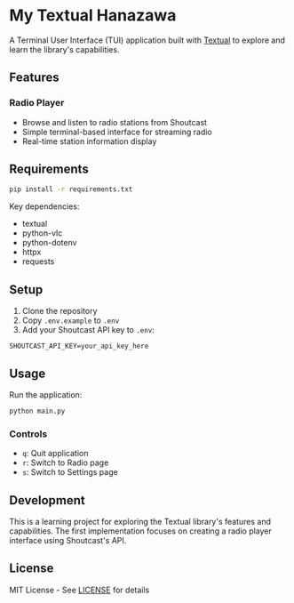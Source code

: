 # My Textual Hanazawa

A Terminal User Interface (TUI) application built with [Textual](https://textual.textualize.io/) to explore and learn the library's capabilities.

## Features

### Radio Player
- Browse and listen to radio stations from Shoutcast
- Simple terminal-based interface for streaming radio
- Real-time station information display

## Requirements

```sh
pip install -r requirements.txt
```

Key dependencies:
- textual
- python-vlc
- python-dotenv
- httpx
- requests

## Setup

1. Clone the repository
2. Copy `.env.example` to `.env`
3. Add your Shoutcast API key to `.env`:
```
SHOUTCAST_API_KEY=your_api_key_here
```

## Usage

Run the application:

```sh
python main.py
```

### Controls
- `q`: Quit application
- `r`: Switch to Radio page
- `s`: Switch to Settings page

## Development

This is a learning project for exploring the Textual library's features and capabilities. The first implementation focuses on creating a radio player interface using Shoutcast's API.

## License

MIT License - See [LICENSE](LICENSE) for details